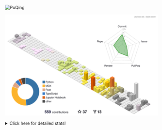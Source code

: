 ![PuQing](https://user-images.githubusercontent.com/27223114/171565019-9a56fae6-b08b-421f-99db-7e830da42371.png)

![](./profile-3d-contrib/profile-season-animate.svg)

<details>
<summary>Click here for detailed stats!</summary>

<!--START_SECTION:waka-->
![Lines of code](https://img.shields.io/badge/From%20Hello%20World%20I%27ve%20Written-1.2%20million%20lines%20of%20code-blue)

**🐱 My GitHub Data** 

> 📦 277.9 kB Used in GitHub's Storage 
 > 
> 🏆 166 Contributions in the Year 2024
 > 
> 🚫 Not Opted to Hire
 > 
> 📜 46 Public Repositories 
 > 
> 🔑 27 Private Repositories 
 > 
**I'm an Early 🐤** 

```text
🌞 Morning                462 commits         ██░░░░░░░░░░░░░░░░░░░░░░░   09.65 % 
🌆 Daytime                2288 commits        ████████████░░░░░░░░░░░░░   47.80 % 
🌃 Evening                1071 commits        ██████░░░░░░░░░░░░░░░░░░░   22.37 % 
🌙 Night                  966 commits         █████░░░░░░░░░░░░░░░░░░░░   20.18 % 
```


📊 **This Week I Spent My Time On** 

```text
💬 Programming Languages: 
TypeScript               7 hrs 23 mins       ██████████░░░░░░░░░░░░░░░   38.01 % 
Python                   7 hrs 17 mins       █████████░░░░░░░░░░░░░░░░   37.47 % 
JSON                     1 hr 47 mins        ██░░░░░░░░░░░░░░░░░░░░░░░   09.24 % 
Bash                     1 hr 3 mins         █░░░░░░░░░░░░░░░░░░░░░░░░   05.43 % 
Rust                     32 mins             █░░░░░░░░░░░░░░░░░░░░░░░░   02.80 % 

🔥 Editors: 
VS Code                  19 hrs 12 mins      █████████████████████████   98.72 % 
Obsidian                 14 mins             ░░░░░░░░░░░░░░░░░░░░░░░░░   01.28 % 

💻 Operating System: 
WSL                      10 hrs 23 mins      █████████████░░░░░░░░░░░░   53.44 % 
Linux                    8 hrs 34 mins       ███████████░░░░░░░░░░░░░░   44.12 % 
Windows                  28 mins             █░░░░░░░░░░░░░░░░░░░░░░░░   02.44 % 
```


<!--END_SECTION:waka-->
</details>
